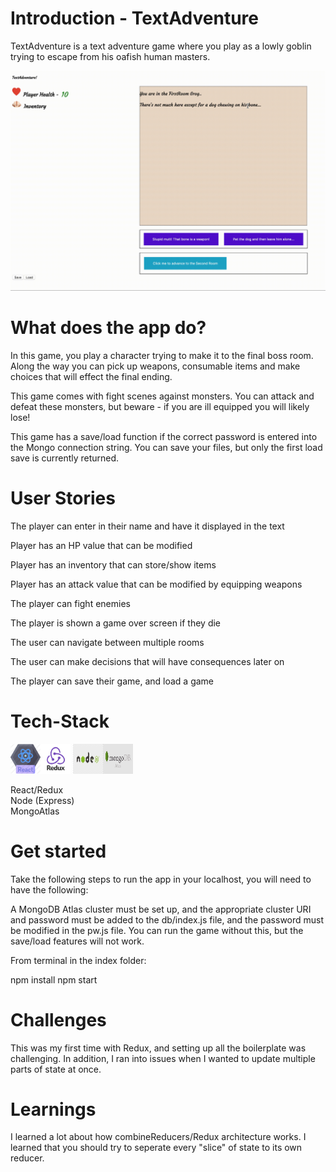 # Introduction - TextAdventure

TextAdventure is a text adventure game where you play as a lowly goblin trying to escape from his oafish human masters.

<img src="./readMeAssets/shortestmvp.gif">

# What does the app do?

In this game, you play a character trying to make it to the final boss room. Along the way you can pick up weapons, consumable items and make choices that will effect the final ending.

This game comes with fight scenes against monsters. You can attack and defeat these monsters, but beware - if you are ill equipped you will likely lose!

This game has a save/load function if the correct password is entered into the Mongo connection string. You can save your files, but only the first load save is currently returned.

# User Stories

The player can enter in their name and have it displayed in the text

Player has an HP value that can be modified

Player has an inventory that can store/show items

Player has an attack value that can be modified by equipping weapons

The player can fight enemies

The player is shown a game over screen if they die

The user can navigate between multiple rooms

The user can make decisions that will have consequences later on

The player can save their game, and load a game

# Tech-Stack

<img height="48" width="48" src="./readMeAssets/react.png"><img height="48" width="48" src="./readMeAssets/logo-redux.png">
<img height="48" width="48" src="./readMeAssets/nodejs.jpg"><img height="48" width="48" src="./readMeAssets/mongoAtlas.png">

React/Redux<br/>
Node (Express)<br/>
MongoAtlas

# Get started

Take the following steps to run the app in your localhost, you will need to have the following:

A MongoDB Atlas cluster must be set up, and the appropriate cluster URI and password must be added to the db/index.js file, and the password must be modified in the pw.js file. You can run the game without this, but the save/load features will not work.

From terminal in the index folder:

npm install
npm start

# Challenges

This was my first time with Redux, and setting up all the boilerplate was challenging. In addition, I ran into issues when I wanted to update multiple parts of state at once.

# Learnings

I learned a lot about how combineReducers/Redux architecture works. I learned that you should try to seperate every "slice" of state to its own reducer.

